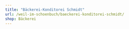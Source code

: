 ```yaml
---
title: "Bäckerei-Konditorei Schmidt"
url: /weil-im-schoenbuch/baeckerei-konditorei-schmidt/
shop: Bäckerei
---
```

